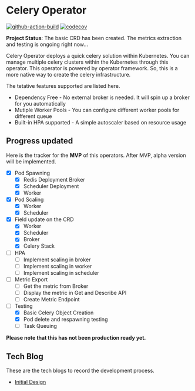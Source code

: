 # Celery Operator

[![github-action-build](https://github.com/RyanSiu1995/celery-operator/workflows/Build/badge.svg)](https://github.com/RyanSiu1995/celery-operator/actions)
[![codecov](https://codecov.io/gh/RyanSiu1995/celery-operator/branch/master/graph/badge.svg)](https://codecov.io/gh/RyanSiu1995/celery-operator)

**Project Status**: The basic CRD has been created. The metrics
extraction and testing is ongoing right now...

Celery Operator deploys a quick celery solution within
Kubernetes. You can manage multiple celery clusters
within the Kubernetes through this operator. This
operator is powered by operator framework. So, this is a more
native way to create the celery infrastructure.

The tetative features supported are listed here.

* Dependency Free - No external broker is needed.
  It will spin up a broker for you automatically
* Mutiple Worker Pools - You can configure different
  worker pools for different queue
* Built-in HPA supported - A simple autoscaler based on resource usage

## Progress updated

Here is the tracker for the **MVP** of this operators. After MVP,
alpha version will be implemented.

* [X] Pod Spawning
  * [X] Redis Deployment Broker
  * [X] Scheduler Deployment
  * [X] Worker
* [X] Pod Scaling
  * [X] Worker
  * [X] Scheduler
* [X] Field update on the CRD
  * [X] Worker
  * [X] Scheduler
  * [X] Broker
  * [X] Celery Stack
* [ ] HPA
  * [ ] Implement scaling in broker
  * [ ] Implement scaling in worker
  * [ ] Implement scaling in scheduler
* [ ] Metric Export
  * [ ] Get the metric from Broker
  * [ ] Display the metric in Get and Describe API
  * [ ] Create Metric Endpoint
* [ ] Testing
  * [X] Basic Celery Object Creation
  * [X] Pod delete and respawning testing
  * [ ] Task Queuing

**Please note that this has not been production ready yet.**

## Tech Blog
These are the tech blogs to record the development process.
* [Initial Design](https://dev.to/ryansiu1995/dev-blog-celery-operator-part-1-initial-design-3hn2)
